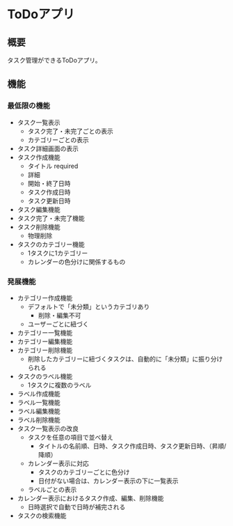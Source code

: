 # ToDoアプリ
## 概要
タスク管理ができるToDoアプリ。

## 機能
### 最低限の機能
- タスク一覧表示
  - タスク完了・未完了ごとの表示
  - カテゴリーごとの表示
- タスク詳細画面の表示
- タスク作成機能
  - タイトル required
  - 詳細
  - 開始・終了日時
  - タスク作成日時
  - タスク更新日時
- タスク編集機能
- タスク完了・未完了機能
- タスク削除機能
  - 物理削除
- タスクのカテゴリー機能
  - 1タスクに1カテゴリー
  - カレンダーの色分けに関係するもの

### 発展機能
- カテゴリー作成機能
  - デフォルトで「未分類」というカテゴリあり
    - 削除・編集不可
  - ユーザーごとに紐づく
- カテゴリー一覧機能
- カテゴリー編集機能
- カテゴリー削除機能
  - 削除したカテゴリーに紐づくタスクは、自動的に「未分類」に振り分けられる
- タスクのラベル機能
  - 1タスクに複数のラベル
- ラベル作成機能
- ラベル一覧機能
- ラベル編集機能
- ラベル削除機能
- タスク一覧表示の改良
  - タスクを任意の項目で並べ替え
    - タイトルの名前順、日時、タスク作成日時、タスク更新日時、（昇順/降順）
  - カレンダー表示に対応
    - タスクのカテゴリーごとに色分け
    - 日付がない場合は、カレンダー表示の下に一覧表示
  - ラベルごとの表示
- カレンダー表示におけるタスク作成、編集、削除機能
  - 日時選択で自動で日時が補完される
- タスクの検索機能
